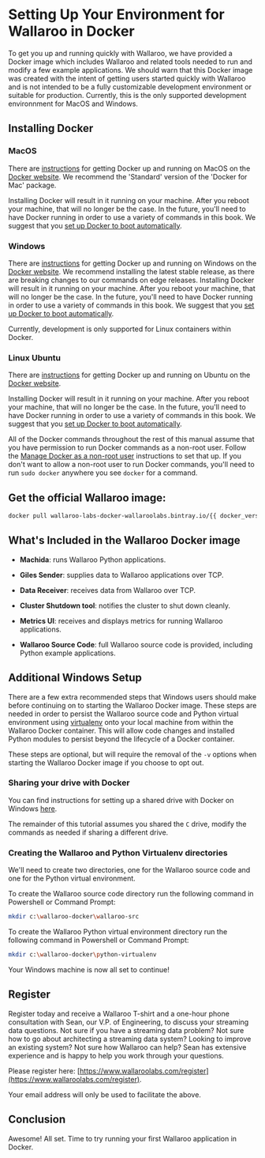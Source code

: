 # Setting Up Your Environment for Wallaroo in Docker

To get you up and running quickly with Wallaroo, we have provided a Docker image which includes Wallaroo and related tools needed to run and modify a few example applications. We should warn that this Docker image was created with the intent of getting users started quickly with Wallaroo and is not intended to be a fully customizable development environment or suitable for production. Currently, this is the only supported development environnment for MacOS and Windows.

## Installing Docker

### MacOS

There are [instructions](https://docs.docker.com/docker-for-mac/) for getting Docker up and running on MacOS on the [Docker website](https://docs.docker.com/docker-for-mac/).  We recommend the 'Standard' version of the 'Docker for Mac' package.

Installing Docker will result in it running on your machine. After you reboot your machine, that will no longer be the case. In the future, you'll need to have Docker running in order to use a variety of commands in this book. We suggest that you [set up Docker to boot automatically](https://docs.docker.com/docker-for-mac/#general).

### Windows

There are [instructions](https://www.docker.com/docker-windows/) for getting Docker up and running on Windows on the [Docker website](https://docs.docker.com/docker-for-windows/). We recommend installing the latest stable release, as there are breaking changes to our commands on edge releases. Installing Docker will result in it running on your machine. After you reboot your machine, that will no longer be the case. In the future, you'll need to have Docker running in order to use a variety of commands in this book. We suggest that you [set up Docker to boot automatically](https://docs.docker.com/docker-for-windows/#general).

Currently, development is only supported for Linux containers within Docker.

### Linux Ubuntu

There are [instructions](https://docs.docker.com/engine/installation/linux/ubuntu/) for getting Docker up and running on Ubuntu on the [Docker website](https://docs.docker.com/engine/installation/linux/ubuntu/).

Installing Docker will result in it running on your machine. After you reboot your machine, that will no longer be the case. In the future, you'll need to have Docker running in order to use a variety of commands in this book. We suggest that you [set up Docker to boot automatically](https://docs.docker.com/engine/installation/linux/linux-postinstall/#configure-docker-to-start-on-boot).

All of the Docker commands throughout the rest of this manual assume that you have permission to run Docker commands as a non-root user. Follow the [Manage Docker as a non-root user](https://docs.docker.com/engine/installation/linux/linux-postinstall/#manage-docker-as-a-non-root-user) instructions to set that up. If you don't want to allow a non-root user to run Docker commands, you'll need to run `sudo docker` anywhere you see `docker` for a command.

## Get the official Wallaroo image:

```bash
docker pull wallaroo-labs-docker-wallaroolabs.bintray.io/{{ docker_version_url }}
```

## What's Included in the Wallaroo Docker image

* **Machida**: runs Wallaroo Python applications.

* **Giles Sender**: supplies data to Wallaroo applications over TCP.

* **Data Receiver**: receives data from Wallaroo over TCP.

* **Cluster Shutdown tool**: notifies the cluster to shut down cleanly.

* **Metrics UI**: receives and displays metrics for running Wallaroo applications.

* **Wallaroo Source Code**: full Wallaroo source code is provided, including Python example applications.

## Additional Windows Setup

There are a few extra recommended steps that Windows users should make before continuing on to starting the Wallaroo Docker image. These steps are needed in order to persist the Wallaroo source code and Python virtual environment using [virtualenv](https://virtualenv.pypa.io/en/stable/) onto your local machine from within the Wallaroo Docker container. This will allow code changes and installed Python modules to persist beyond the lifecycle of a Docker container.

These steps are optional, but will require the removal of the `-v` options when starting the Wallaroo Docker image if you choose to opt out.

### Sharing your drive with Docker

You can find instructions for setting up a shared drive with Docker on Windows [here](https://docs.docker.com/docker-for-windows/#shared-drives).

The remainder of this tutorial assumes you shared the `C` drive, modify the commands as needed if sharing a different drive.

### Creating the Wallaroo and Python Virtualenv directories

We'll need to create two directories, one for the Wallaroo source code and one for the Python virtual environment.

To create the Wallaroo source code directory run the following command in Powershell or Command Prompt:

```bash
mkdir c:\wallaroo-docker\wallaroo-src
```
To create the Wallaroo Python virtual environment directory run the following command in Powershell or Command Prompt:

```bash
mkdir c:\wallaroo-docker\python-virtualenv
```

Your Windows machine is now all set to continue!

## Register

Register today and receive a Wallaroo T-shirt and a one-hour phone consultation with Sean, our V.P. of Engineering, to discuss your streaming data questions. Not sure if you have a streaming data problem? Not sure how to go about architecting a streaming data system? Looking to improve an existing system? Not sure how Wallaroo can help? Sean has extensive experience and is happy to help you work through your questions.

Please register here: [https://www.wallaroolabs.com/register](https://www.wallaroolabs.com/register).

Your email address will only be used to facilitate the above.

## Conclusion

Awesome! All set. Time to try running your first Wallaroo application in Docker.

